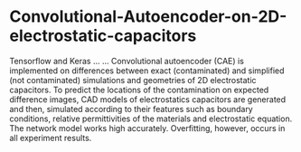 # Convolutional-Autoencoder-on-2D-electrostatic-capacitors
Tensorflow and Keras
...
...
Convolutional autoencoder (CAE) is implemented on differences between exact (contaminated) and simplified (not contaminated) simulations and geometries of 2D electrostatic capacitors. To predict the locations of the contamination on expected difference images, CAD models of electrostatics capacitors are generated and then, simulated according to their features such as boundary conditions, relative permittivities of the materials and electrostatic equation. The network model works high accurately. Overfitting, however, occurs in all experiment results.
